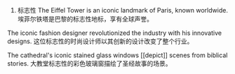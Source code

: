 1. 标志性
The Eiffel Tower is an iconic landmark of Paris, known worldwide.
埃菲尔铁塔是巴黎的标志性地标，享有全球声誉。

The iconic fashion designer revolutionized the industry with his innovative designs.
这位标志性的时尚设计师以其创新的设计改变了整个行业。

The cathedral's iconic stained glass windows [[depict]] scenes from biblical stories.
大教堂标志性的彩色玻璃窗描绘了圣经故事的场景。